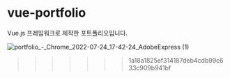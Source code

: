 # vue-portfolio
Vue.js 프레임워크로 제작한 포트폴리오입니다.

![portfolio_-_Chrome_2022-07-24_17-42-24_AdobeExpress (1)](https://user-images.githubusercontent.com/23289744/180640133-af368e15-e1a2-4790-9f30-8fba49dc21c6.gif)
>>>>>>> 1a18a1825ef314187deb4cdb99c633c909b941bf
